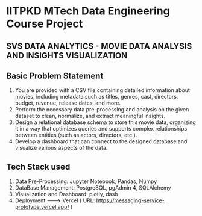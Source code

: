 # IITPKD MTech Data Engineering Course Project
## SVS DATA ANALYTICS - MOVIE DATA ANALYSIS AND INSIGHTS VISUALIZATION
## Basic Problem Statement 
1) You are provided with a CSV file containing detailed information about movies, 
including metadata such as titles, genres, cast, directors, budget, revenue, release 
dates, and more. 
2) Perform the necessary data pre-processing and analysis on the given dataset to clean, 
normalize, and extract meaningful insights. 
3) Design a relational database schema to store this movie data, organizing it in a way 
that optimizes queries and supports complex relationships between entities (such as 
actors, directors, etc.). 
4) Develop a dashboard that can connect to the designed database and visualize various 
aspects of the data.
 ## Tech Stack used
1) Data Pre-Processing: Jupyter Notebook, Pandas, Numpy 
2) DataBase Management: PostgreSQL, pgAdmin 4, SQLAlchemy 
3) Visualization and Dashboard: plotly, dash
4) Deployment ---> Vercel ( URL: https://messaging-service-prototype.vercel.app/ )
